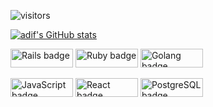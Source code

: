 
![visitors](https://visitor-badge.glitch.me/badge?page_id=page.id&left_color=green&right_color=red)

[![adif's GitHub stats](https://github-readme-stats.vercel.app/api?username=adifsgaid)](https://github.com/adifsgaid/github-readme-stats)


<p><img alt="Rails badge" src="https://img.shields.io/badge/rails%20-%23CC0000.svg?&style=for-the-badge&logo=ruby-on-rails&logoColor=white" height=30 width=100/> <img alt="Ruby badge" src="https://img.shields.io/badge/ruby-%23CC342D.svg?&style=for-the-badge&logo=ruby&logoColor=white" height=30 width=100/> <img alt="Golang badge" src="https://img.shields.io/badge/GoLand-0f0f0f?&style=for-the-badge&logo=goland&logoColor=white" height=30 width=100/> 
  
<img alt="JavaScript badge" src="https://img.shields.io/badge/javascript%20-%23F7DF1E.svg?&style=for-the-badge&logo=javascript&logoColor=black" height=30 width=100/> <img alt="React badge" src="https://img.shields.io/badge/react%20-%2361DAFB.svg?&style=for-the-badge&logo=react&logoColor=black" height=30 width=100/> <img alt="PostgreSQL badge" src="https://img.shields.io/badge/postgresql%20-%23336791.svg?&style=for-the-badge&logo=postgresql&logoColor=white" height=30 width=100/></p>
